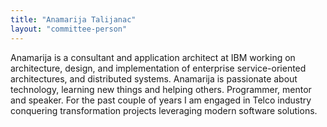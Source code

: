 ```yaml
---
title: "Anamarija Talijanac"
layout: "committee-person"
---
```


Anamarija is a consultant and application architect at IBM working on architecture, design, and implementation of enterprise service-oriented architectures, and distributed systems. Anamarija is passionate about technology, learning new things and helping others. Programmer, mentor  and speaker. For the past couple of years I am engaged in Telco industry conquering transformation projects leveraging modern software solutions.